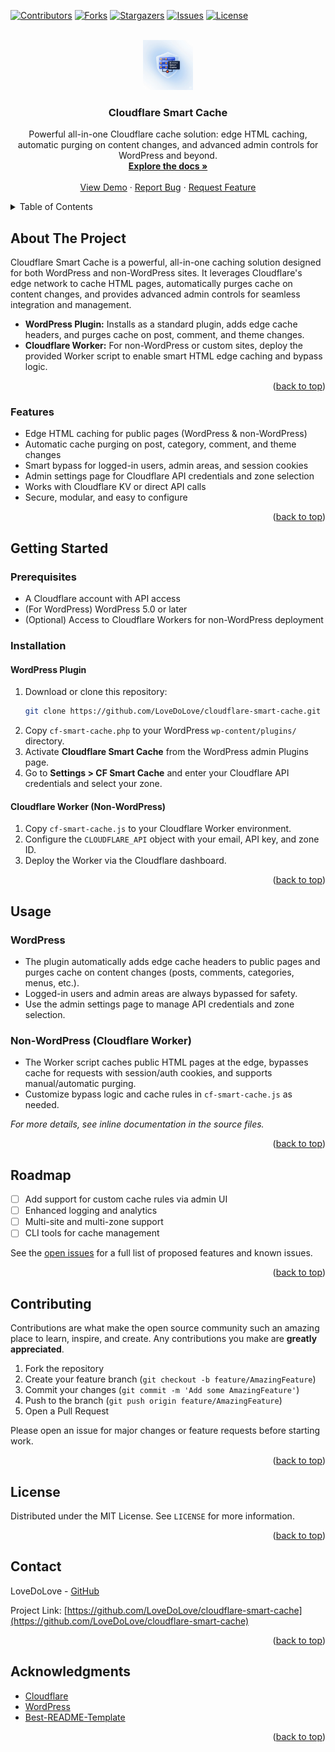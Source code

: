 <!-- Improved compatibility of back to top link: See: https://github.com/LoveDoLove/cloudflare-smart-cache -->
<a id="readme-top"></a>

<!-- PROJECT SHIELDS -->
[![Contributors][contributors-shield]][contributors-url]
[![Forks][forks-shield]][forks-url]
[![Stargazers][stars-shield]][stars-url]
[![Issues][issues-shield]][issues-url]
[![License][license-shield]][license-url]

<!-- PROJECT LOGO -->
<br />
<div align="center">
  <a href="https://github.com/LoveDoLove/cloudflare-smart-cache">
    <img src="images/logo.png" alt="Logo" width="80" height="80">
  </a>

<h3 align="center">Cloudflare Smart Cache</h3>

  <p align="center">
    Powerful all-in-one Cloudflare cache solution: edge HTML caching, automatic purging on content changes, and advanced admin controls for WordPress and beyond.
    <br />
    <a href="https://github.com/LoveDoLove/cloudflare-smart-cache"><strong>Explore the docs »</strong></a>
    <br />
    <br />
    <a href="https://github.com/LoveDoLove/cloudflare-smart-cache">View Demo</a>
    &middot;
    <a href="https://github.com/LoveDoLove/cloudflare-smart-cache/issues/new?labels=bug&template=bug-report---.md">Report Bug</a>
    &middot;
    <a href="https://github.com/LoveDoLove/cloudflare-smart-cache/issues/new?labels=enhancement&template=feature-request---.md">Request Feature</a>
  </p>
</div>

<details>
  <summary>Table of Contents</summary>
  <ol>
    <li><a href="#about-the-project">About The Project</a></li>
    <li><a href="#features">Features</a></li>
    <li><a href="#getting-started">Getting Started</a></li>
    <li><a href="#usage">Usage</a></li>
    <li><a href="#roadmap">Roadmap</a></li>
    <li><a href="#contributing">Contributing</a></li>
    <li><a href="#license">License</a></li>
    <li><a href="#contact">Contact</a></li>
    <li><a href="#acknowledgments">Acknowledgments</a></li>
  </ol>
</details>

## About The Project

Cloudflare Smart Cache is a powerful, all-in-one caching solution designed for both WordPress and non-WordPress sites. It leverages Cloudflare's edge network to cache HTML pages, automatically purges cache on content changes, and provides advanced admin controls for seamless integration and management.

- **WordPress Plugin:** Installs as a standard plugin, adds edge cache headers, and purges cache on post, comment, and theme changes.
- **Cloudflare Worker:** For non-WordPress or custom sites, deploy the provided Worker script to enable smart HTML edge caching and bypass logic.

<p align="right">(<a href="#readme-top">back to top</a>)</p>

### Features

- Edge HTML caching for public pages (WordPress & non-WordPress)
- Automatic cache purging on post, category, comment, and theme changes
- Smart bypass for logged-in users, admin areas, and session cookies
- Admin settings page for Cloudflare API credentials and zone selection
- Works with Cloudflare KV or direct API calls
- Secure, modular, and easy to configure

<p align="right">(<a href="#readme-top">back to top</a>)</p>

## Getting Started

### Prerequisites

- A Cloudflare account with API access
- (For WordPress) WordPress 5.0 or later
- (Optional) Access to Cloudflare Workers for non-WordPress deployment

### Installation

#### WordPress Plugin
1. Download or clone this repository:
   ```sh
   git clone https://github.com/LoveDoLove/cloudflare-smart-cache.git
   ```
2. Copy `cf-smart-cache.php` to your WordPress `wp-content/plugins/` directory.
3. Activate **Cloudflare Smart Cache** from the WordPress admin Plugins page.
4. Go to **Settings > CF Smart Cache** and enter your Cloudflare API credentials and select your zone.

#### Cloudflare Worker (Non-WordPress)
1. Copy `cf-smart-cache.js` to your Cloudflare Worker environment.
2. Configure the `CLOUDFLARE_API` object with your email, API key, and zone ID.
3. Deploy the Worker via the Cloudflare dashboard.

<p align="right">(<a href="#readme-top">back to top</a>)</p>

## Usage

### WordPress
- The plugin automatically adds edge cache headers to public pages and purges cache on content changes (posts, comments, categories, menus, etc.).
- Logged-in users and admin areas are always bypassed for safety.
- Use the admin settings page to manage API credentials and zone selection.

### Non-WordPress (Cloudflare Worker)
- The Worker script caches public HTML pages at the edge, bypasses cache for requests with session/auth cookies, and supports manual/automatic purging.
- Customize bypass logic and cache rules in `cf-smart-cache.js` as needed.

_For more details, see inline documentation in the source files._

<p align="right">(<a href="#readme-top">back to top</a>)</p>

## Roadmap

- [ ] Add support for custom cache rules via admin UI
- [ ] Enhanced logging and analytics
- [ ] Multi-site and multi-zone support
- [ ] CLI tools for cache management

See the [open issues](https://github.com/LoveDoLove/cloudflare-smart-cache/issues) for a full list of proposed features and known issues.

<p align="right">(<a href="#readme-top">back to top</a>)</p>

## Contributing

Contributions are what make the open source community such an amazing place to learn, inspire, and create. Any contributions you make are **greatly appreciated**.

1. Fork the repository
2. Create your feature branch (`git checkout -b feature/AmazingFeature`)
3. Commit your changes (`git commit -m 'Add some AmazingFeature'`)
4. Push to the branch (`git push origin feature/AmazingFeature`)
5. Open a Pull Request

Please open an issue for major changes or feature requests before starting work.

<p align="right">(<a href="#readme-top">back to top</a>)</p>

## License

Distributed under the MIT License. See `LICENSE` for more information.

<p align="right">(<a href="#readme-top">back to top</a>)</p>

## Contact

LoveDoLove - [GitHub](https://github.com/LoveDoLove)

Project Link: [https://github.com/LoveDoLove/cloudflare-smart-cache](https://github.com/LoveDoLove/cloudflare-smart-cache)

<p align="right">(<a href="#readme-top">back to top</a>)</p>

## Acknowledgments

- [Cloudflare](https://www.cloudflare.com/)
- [WordPress](https://wordpress.org/)
- [Best-README-Template](https://github.com/othneildrew/Best-README-Template)

<p align="right">(<a href="#readme-top">back to top</a>)</p>

<!-- MARKDOWN LINKS & IMAGES -->
[contributors-shield]: https://img.shields.io/github/contributors/LoveDoLove/cloudflare-smart-cache.svg?style=for-the-badge
[contributors-url]: https://github.com/LoveDoLove/cloudflare-smart-cache/graphs/contributors
[forks-shield]: https://img.shields.io/github/forks/LoveDoLove/cloudflare-smart-cache.svg?style=for-the-badge
[forks-url]: https://github.com/LoveDoLove/cloudflare-smart-cache/network/members
[stars-shield]: https://img.shields.io/github/stars/LoveDoLove/cloudflare-smart-cache.svg?style=for-the-badge
[stars-url]: https://github.com/LoveDoLove/cloudflare-smart-cache/stargazers
[issues-shield]: https://img.shields.io/github/issues/LoveDoLove/cloudflare-smart-cache.svg?style=for-the-badge
[issues-url]: https://github.com/LoveDoLove/cloudflare-smart-cache/issues
[license-shield]: https://img.shields.io/github/license/LoveDoLove/cloudflare-smart-cache.svg?style=for-the-badge
[license-url]: https://github.com/LoveDoLove/cloudflare-smart-cache/blob/master/LICENSE
[linkedin-shield]: https://img.shields.io/badge/-LinkedIn-black.svg?style=for-the-badge&logo=linkedin&colorB=555
